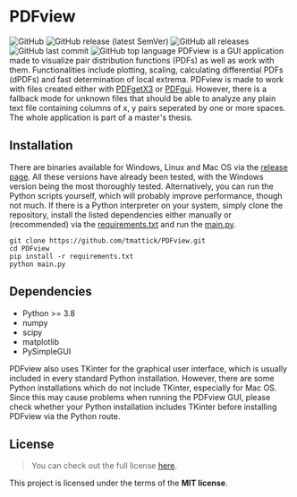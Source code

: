 # PDFview
![GitHub](https://img.shields.io/github/license/tmattick/PDFview) ![GitHub release (latest SemVer)](https://img.shields.io/github/v/release/tmattick/PDFview?sort=semver) ![GitHub all releases](https://img.shields.io/github/downloads/tmattick/PDFview/total) ![GitHub last commit](https://img.shields.io/github/last-commit/tmattick/PDFview) ![GitHub top language](https://img.shields.io/github/languages/top/tmattick/PDFview)
PDFview is a GUI application made to visualize pair distribution functions (PDFs) as well as work with them. Functionalities include plotting, scaling, calculating differential PDFs (dPDFs) and fast determination of local extrema. PDFview is made to work with files created either with [PDFgetX3](https://www.diffpy.org/products/pdfgetx.html) or [PDFgui](https://www.diffpy.org/products/pdfgui.html). However, there is a fallback mode for unknown files that should be able to analyze any plain text file containing columns of x, y pairs seperated by one or more spaces. 
The whole application is part of a master's thesis.

## Installation

There are binaries available for Windows, Linux and Mac OS via the [release page](https://github.com/tmattick/PDFview/releases). All these versions have already been tested, with the Windows version being the most thoroughly tested.
Alternatively, you can run the Python scripts yourself, which will probably improve performance, though not much. If there is a Python interpreter on your system, simply clone the repository, install the listed dependencies either manually or (recommended) via the [requirements.txt](./requirements.txt) and run the [main.py](./main.py).
```
git clone https://github.com/tmattick/PDFview.git
cd PDFview
pip install -r requirements.txt
python main.py
```

## Dependencies

- Python >= 3.8
- numpy
- scipy
- matplotlib
- PySimpleGUI

PDFview also uses TKinter for the graphical user interface, which is usually included in every standard Python installation. However, there are some Python installations which do not include TKinter, especially for Mac OS. Since this may cause problems when running the PDFview GUI, please check whether your Python installation includes TKinter before installing PDFview via the Python route.

## License

> You can check out the full license [here](https://github.com/tmattick/PDFview/blob/main/LICENSE).

This project is licensed under the terms of the **MIT license**.
